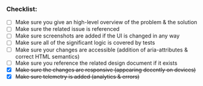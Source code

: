 <!--
  Yay new Pull Request! <a href="https://www.youtube.com/watch?v=ygBP7MtT3Ac" target="_blank" rel="noopener noreferrer">POWERRRRRR!</a>

  Please take a look at the following checklist and make sure all of the items are checked before submitting your PR.
-->

### Checklist:

- [ ] Make sure you give an high-level overview of the problem & the solution
- [ ] Make sure the related issue is referenced
- [ ] Make sure screenshots are added if the UI is changed in any way
- [ ] Make sure all of the significant logic is covered by tests
- [ ] Make sure your changes are accessible (addition of aria-attributes & correct HTML semantics)
- [ ] Make sure you reference the related design document if it exists
- [x] ~~Make sure the changes are responsive (appearing decently on devices)~~
- [x] ~~Make sure telemetry is added (analytics & errors)~~
